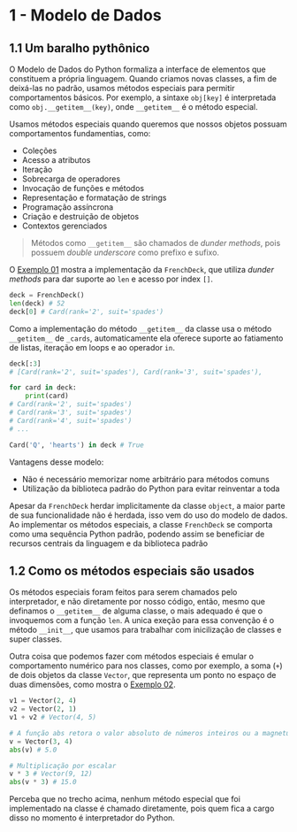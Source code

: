# 1 - Modelo de Dados

## 1.1 Um baralho pythônico

O Modelo de Dados do Python formaliza a interface de elementos que constituem
a própria linguagem. Quando criamos novas classes, a fim de deixá-las no padrão,
usamos métodos especiais para permitir comportamentos básicos. Por exemplo, a
sintaxe `obj[key]` é interpretada como `obj.__getitem__(key)`, onde `__getitem__`
é o método especial.

Usamos métodos especiais quando queremos que nossos objetos possuam comportamentos
fundamentias, como:

- Coleções
- Acesso a atributos
- Iteração
- Sobrecarga de operadores
- Invocação de funções e métodos
- Representação e formatação de strings
- Programação assíncrona
- Criação e destruição de objetos
- Contextos gerenciados

> Métodos como `__getitem__` são chamados de _dunder methods_, pois possuem _double underscore_
> como prefixo e sufixo.

O [Exemplo 01](./01_deck.py) mostra a implementação da `FrenchDeck`, que utiliza
_dunder methods_ para dar suporte ao `len` e acesso por index `[]`.

```py
deck = FrenchDeck()
len(deck) # 52
deck[0] # Card(rank='2', suit='spades')
```

Como a implementação do método `__getitem__` da classe usa o método `__getitem__`
de `_cards`, automaticamente ela oferece suporte ao fatiamento de listas, iteração
em loops e ao operador `in`.

```py
deck[:3]
# [Card(rank='2', suit='spades'), Card(rank='3', suit='spades'),

for card in deck:
    print(card)
# Card(rank='2', suit='spades')
# Card(rank='3', suit='spades')
# Card(rank='4', suit='spades')
# ...

Card('Q', 'hearts') in deck # True
```

Vantagens desse modelo:

- Não é necessário memorizar nome arbitrário para métodos comuns
- Utilização da biblioteca padrão do Python para evitar reinventar a toda

Apesar da `FrenchDeck` herdar implicitamente da classe `object`, a maior parte de
sua funcionalidade não é herdada, isso vem do uso do modelo de dados. Ao implementar
os métodos especiais, a classe `FrenchDeck` se comporta como uma sequência Python padrão,
podendo assim se beneficiar de recursos centrais da linguagem e da biblioteca padrão

## 1.2 Como os métodos especiais são usados

Os métodos especiais foram feitos para serem chamados pelo interpretador, e não
diretamente por nosso código, então, mesmo que definamos o `__getitem__` de alguma
classe, o mais adequado é que o invoquemos com a função `len`. A unica exeção para
essa convenção é o método `__init__`, que usamos para trabalhar com inicilização
de classes e super classes.

Outra coisa que podemos fazer com métodos especiais é emular o comportamento numérico
para nos classes, como por exemplo, a soma (`+`) de dois objetos da classe `Vector`, que
representa um ponto no espaço de duas dimensões, como mostra o [Exemplo 02](./02_vector.py).

```py
v1 = Vector(2, 4)
v2 = Vector(2, 1)
v1 + v2 # Vector(4, 5)

# A função abs retora o valor absoluto de números inteiros ou a magnetude de um vetor
v = Vector(3, 4)
abs(v) # 5.0

# Multiplicação por escalar
v * 3 # Vector(9, 12)
abs(v * 3) # 15.0
```

Perceba que no trecho acima, nenhum método especial que foi implementado na classe
é chamado diretamente, pois quem fica a cargo disso no momento é interpretador do Python.
